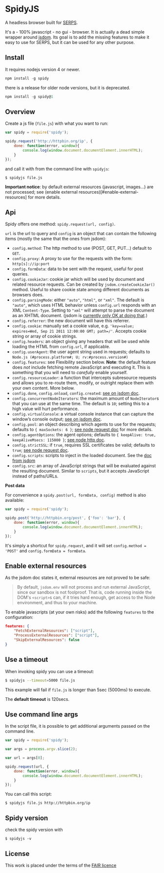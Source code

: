 SpidyJS
=======

A headless browser built for [SERPS](https://serp-spider.github.io/).

It's a - 100% javascript - no gui - browser. 
It is actually a dead simple wrapper around [jsdom](https://github.com/tmpvar/jsdom).
Its goal is to add the missing features to make it easy to use for SERPS, but it can be used for any other purpose. 

Install
-------

It requires nodejs version 4 or newer.

```js
npm install -g spidy
```

there is a release for older node versions, but it is deprecated.

```js
npm install -g spidy@1
```

Overview
--------

Create a js file (``file.js``) with what you want to run:

```js
var spidy = require('spidy');

spidy.request('http://httpbin.org/ip', {
    done: function(error, window){
        console.log(window.document.documentElement.innerHTML);
    }
});
```

and call it with from the command line with ``spidyjs``: 

``$ spidyjs file.js``

**Important notice**: by default external resources (javascript, images...) are not processed; 
see (enable external resources)[#enable-external-resources] for more details.

Api
---

Spidy offers one method: ``spidy.request(url, config)``.

``url`` is the url to query and ``config`` is an object that can contain 
the following items (mostly the same that the ones from jsdom):

- `config.method`: The http method to use (POST, GET, PUT...) default to ``GET``.
- `config.proxy`: A proxy to use for the requests with the form: ``http[s]://ip:port``
- `config.formData`: data to be sent with the request, useful for post queries.
- `config.cookieJar`: cookie jar which will be used by document and related resource requests. Can be created by `jsdom.createCookieJar()` method. Useful to share cookie state among different documents as browsers does.
- `config.parsingMode`: either `"auto"`, `"html"`, or `"xml"`. The default is `"auto"`, 
which uses HTML behavior unless `config.url` responds with an XML `Content-Type`. 
Setting to `"xml"` will attempt to parse the document as an XHTML document. (jsdom is [currently only OK at doing that](https://github.com/tmpvar/jsdom/issues/885).)
- `config.referrer`: the new document will have this referrer.
- `config.cookie`: manually set a cookie value, e.g. `'key=value; expires=Wed, Sep 21 2011 12:00:00 GMT; path=/'`. Accepts cookie string or array of cookie strings.
- `config.headers`: an object giving any headers that will be used while loading the HTML from `config.url`, if applicable.
- `config.userAgent`: the user agent string used in requests; defaults to `Node.js (#process.platform#; U; rv:#process.version#)`
- `config.features`: see Flexibility section below. **Note**: the default feature does _not_ include fetching remote JavaScript and executing it. This is something that you will need to _carefully_ enable yourself.
- `config.resourceLoader`: a function that intercepts subresource requests and allows you to re-route them, modify, or outright replace them with your own content. More below.
- `config.done`, `config.onload`, `config.created`: 
[see on jsdom doc](https://github.com/tmpvar/jsdom#initialization-lifecycle).
- `config.concurrentNodeIterators`: the maximum amount of `NodeIterator`s that you can use at the same time. The default is `10`; setting this to a high value will hurt performance.
- `config.virtualConsole`: a virtual console instance that can capture the window’s console output; 
[see on jsdom doc](https://github.com/tmpvar/jsdom#capturing-console-output).
- `config.pool`: an object describing which agents to use for the requests; defaults to `{ maxSockets: 6 }`; 
[see node request doc](https://github.com/request/request#requestoptions-callback) for more details.
- `config.agentOptions`: the agent options; defaults to `{ keepAlive: true, keepAliveMsecs: 115000 }`;
[see node http doc](https://nodejs.org/api/http.html).
- `config.strictSSL`: if `true`, requires SSL certificates be valid; defaults to `true`;
[see node request doc](https://github.com/request/request#requestoptions-callback).
- `config.scripts`: scripts to inject in the loaded document. See the [doc from jsdom](https://github.com/tmpvar/jsdom#easymode-jsdomenv)
- `config.src`: an array of JavaScript strings that will be evaluated against the resulting document. Similar to `scripts`, but it accepts JavaScript instead of paths/URLs.


**Post data**

For convenience a ``spidy.post(url, formData, config)`` method is also available:

```js
var spidy = require('spidy');

spidy.post('http://httpbin.org/post', {'foo': 'bar'}, {
    done: function(error, window){
        console.log(window.document.documentElement.innerHTML);
    }
});
``` 
It's simply a shortcut for ``spidy.request``, and it will set ``config.method = 'POST'`` and ``config.formData = formData``.



Enable external resources
-------------------------

As the jsdom doc states it, external resources are not proved to be safe:

> By default, `jsdom.env` will not process and run external JavaScript, 
> since our sandbox is not foolproof. That is, code running inside the DOM's `<script>`s can, 
> if it tries hard enough, get access to the Node environment, and thus to your machine. 

To enable javascripts (at your own risks) add the following ``features`` to the configuration:

```json
features: {
    "FetchExternalResources": ["script"],
    "ProcessExternalResources": ["script"],
    "SkipExternalResources": false
}
```

Use a timeout
-------------

When invoking spidy you can use a timeout:

```sh
$ spidyjs --timeout=5000 file.js
```

This example will fail if ``file.js`` is longer than 5sec (5000ms) to execute.

The **default timeout** is 120secs.

Use command line args
---------------------

In the script file, it is possible to get additional arguments passed on the command line.

```js
var spidy = require('spidy');

var args = process.argv.slice(2);

var url = args[0];

spidy.request(url, {
    done: function(error, window){
        console.log(window.document.documentElement.innerHTML);
    }
});
```

You can call this script:

``$ spidyjs file.js http://httpbin.org/ip``


Spidy version
-------------

check the spidy version with 

``$ spidyjs -v``


License
-------

This work is placed under the terms of the [FAIR licence](https://opensource.org/licenses/Fair)
